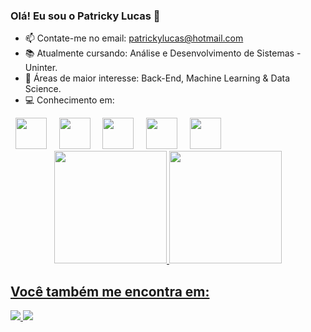 ### Olá! Eu sou o Patricky Lucas 👋

- 📫 Contate-me no email: patrickylucas@hotmail.com 
- 📚 Atualmente cursando: Análise e Desenvolvimento de Sistemas - Uninter.
- 👀 Áreas de maior interesse: Back-End, Machine Learning & Data Science.
- 💻 Conhecimento em:
<div display="inline">
  &nbsp;&nbsp;<img width="50" height="50" src="https://cdn.jsdelivr.net/gh/devicons/devicon/icons/python/python-original-wordmark.svg" />&nbsp;&nbsp;
  &nbsp;&nbsp;<img width="50" height="50" src="https://cdn.jsdelivr.net/gh/devicons/devicon/icons/java/java-original-wordmark.svg" />&nbsp;&nbsp;
  &nbsp;&nbsp;<img width="50" height="50" src="https://cdn.jsdelivr.net/gh/devicons/devicon/icons/html5/html5-plain-wordmark.svg" />&nbsp;&nbsp;
  &nbsp;&nbsp;<img width="50" height="50" src="https://cdn.jsdelivr.net/gh/devicons/devicon/icons/css3/css3-plain-wordmark.svg" />&nbsp;&nbsp;
  &nbsp;&nbsp;<img width="50" height="50" src="https://cdn.jsdelivr.net/gh/devicons/devicon/icons/javascript/javascript-original.svg" />&nbsp;&nbsp;
</div>

<div align="center">
  <a href="https://github.com/PatrickyLucas">
  <img height="180em" src="https://github-readme-stats.vercel.app/api?username=PatrickyLucas&show_icons=true&theme=transparent&include_all_commits=true&count_private=true"/>
  <img height="180em" src="https://github-readme-stats.vercel.app/api/top-langs/?username=PatrickyLucas&layout=compact&langs_count=7&theme=transparent"/>
</div>

## Você também me encontra em:
<a href="#">
  <img src="https://img.shields.io/badge/linkedin-%230077B5.svg?style=for-the-badge&logo=linkedin&logoColor=white">
</a>
<!--
<a href="#">
  <img src="https://img.shields.io/badge/vercel-%23000000.svg?style=for-the-badge&logo=vercel&logoColor=white">
</a>
-->
<a href="https://www.instagram.com/patrickylucas/">
  <img src="https://img.shields.io/badge/Instagram-%23E4405F.svg?style=for-the-badge&logo=Instagram&logoColor=white">
</a>
